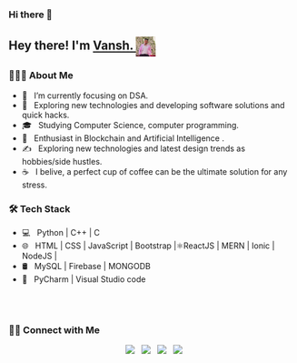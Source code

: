 ### Hi there 👋


<!-- **vansh911/vansh911** is a ✨ _special_ ✨ repository because its `README.md` (this file) appears on your GitHub profile. -->


<h2> Hey there! I'm <a href="https://vansh1190.vercel.app/" target="_blank" rel="noopener noreferrer"> Vansh. </a><img src="icon/IMG_20220102_180916.jpg" align="center"  width="35"></h2>
<img align="right" alt="GIF" src="https://raw.githubusercontent.com/devSouvik/devSouvik/master/gif3.gif" width="00"/>


<h3> 👨🏻‍💻 About Me </h3>

- 🔭 &nbsp; I’m currently focusing on DSA.
- 🤔 &nbsp; Exploring new technologies and developing software solutions and quick hacks.
- 🎓 &nbsp; Studying Computer Science, computer programming.
- 🌱 &nbsp; Enthusiast in Blockchain and Artificial Intelligence .
- ✍️ &nbsp; Exploring new technologies and latest design trends as hobbies/side hustles.
- ☕ &nbsp; I belive, a perfect cup of coffee can be the ultimate solution for any stress. 

<h3>🛠 Tech Stack</h3>

- 💻 &nbsp; Python | C++ | C
- 🌐 &nbsp; HTML | CSS | JavaScript | Bootstrap |⚛️ReactJS | MERN | Ionic | NodeJS |
- 🛢 &nbsp; MySQL | Firebase | MONGODB  
- 🔧 &nbsp; PyCharm | Visual Studio code

<br>

</br>


<h3> 🤝🏻 Connect with Me </h3>

<p align="center">
&nbsp; <a href="https://twitter.com/vansh1190" target="_blank" rel="noopener noreferrer"><img src="https://img.icons8.com/plasticine/100/000000/twitter.png" width="50" /></a>  
&nbsp; <a href="https://www.instagram.com/vansh1190" target="_blank" rel="noopener noreferrer"><img src="https://img.icons8.com/plasticine/100/000000/instagram-new.png" width="50" /></a>  
&nbsp; <a href="https://www.linkedin.com/in/vansh1/" target="_blank" rel="noopener noreferrer"><img src="https://img.icons8.com/plasticine/100/000000/linkedin.png" width="50" /></a>
&nbsp; <a href="mailto:vanshk605@gmail.com" target="_blank" rel="noopener noreferrer"><img src="https://img.icons8.com/plasticine/100/000000/gmail.png"  width="50" /></a>
</p>
